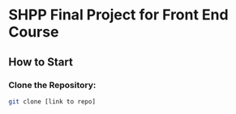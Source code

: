 # SHPP Final Project for Front End Course

## How to Start

### Clone the Repository:

```bash
git clone [link to repo]
